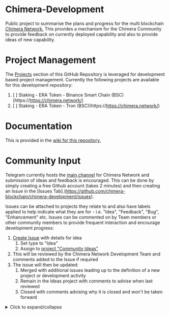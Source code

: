 # Chimera-Development
Public project to summarise the plans and progress for the multi blockchain [Chimera Network.](https://https://chimera.network/)  This provides a mechanism for the Chimera Community to provide feedback on currently deployed capability and also to provide ideas of new capability.

# Project Management
The [Projects](https://github.com/chimera-blockchain/chimera-development/projects) section of this GitHub Repository is leveraged for development based project management.  Currently the following projects are available for this development repository:
1. [ ] Staking - ERA Token - Binance Smart Chain (BSC)(https://https://chimera.network/)
2. [ ] Staking - ERA Token - Tron (BSC)(https://https://chimera.network/)

# Documentation
This is provided in the [wiki for this repository.](https://github.com/chimera-blockchain/chimera-development/wiki)

# Community Input
Telegram currently hosts the [main channel](https://t.me/chimeranetwork) for Chimera Network and submission of ideas and feedback is encouraged.  This can be done by simply creating a free Github account (takes 2 minutes) and then creating an Issue in the [Issues Tab].(https://github.com/chimera-blockchain/chimera-development/issues).

Issues can be attached to projects they relate to and also have labels applied to help indicate what they are for - i.e. "Idea", "Feedback", "Bug", "Enhancement" etc.  Issues can be commented on by Team members or other community members to provide frequent interaction and encourage development progress:
1. [Create Issue](https://github.com/chimera-blockchain/chimera-development/issues) with details for idea
    1. Set type to "Idea"
    2. Assign to [project "Community Ideas"](https://github.com/chimera-blockchain/chimera-development/projects/1)
2. This will be reviewed by the Chimera Network Development Team and comments added to the Issue if required
3. The issue will then be updated:
    1. Merged with additional issues leading up to the definition of a new project or development activity
    2. Remain in the Ideas project with comments to advise when last reviewed
    3. Closed with comments advising why it is closed and won't be taken forward
  
<details><summary>Click to expand/collapse</summary>
<p>
  
![image](https://drive.google.com/uc?export=view&id=1cudvo5VQAh21rd-boLnhaos2iTKrAETu)
</p>
</details>

</p>
</details>
